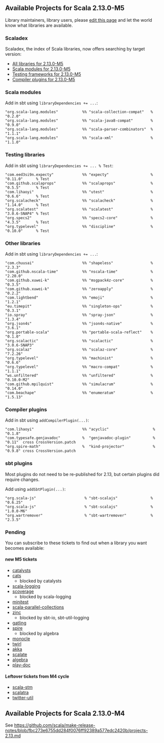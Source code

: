 ## Available Projects for Scala 2.13.0-M5

Library maintainers, library users, please [edit this page](https://github.com/scala/make-release-notes/edit/2.13.x/projects-2.13.md) and let the world know what libraries are available.

### Scaladex

Scaladex, the index of Scala libraries, now offers searching by target version:

* [All libraries for 2.13.0-M5](https://index.scala-lang.org/search?q=fullScalaVersion%3A2.13.0-M5)
* [Scala modules for 2.13.0-M5](https://index.scala-lang.org/search?q=fullScalaVersion%3A2.13.0-M5+AND+organization%3Ascala)
* [Testing frameworks for 2.13.0-M5](https://index.scala-lang.org/search?q=fullScalaVersion%3A2.13.0-M5+AND+topics%3Atesting)
* [Compiler plugins for 2.13.0-M5](https://index.scala-lang.org/search?q=fullScalaVersion%3A2.13.0-M5+AND+topics%3Acompiler-plugin)

### Scala modules

Add in sbt using `libraryDependencies += ...`:

    "org.scala-lang.modules"           %% "scala-collection-compat"   % "0.2.0"
    "org.scala-lang.modules"           %% "scala-java8-compat"        % "0.9.0"
    "org.scala-lang.modules"           %% "scala-parser-combinators"  % "1.1.1"
    "org.scala-lang.modules"           %% "scala-xml"                 % "1.1.0"

### Testing libraries

Add in sbt using `libraryDependencies += ... % Test`:

    "com.eed3si9n.expecty"             %% "expecty"                   % "0.11.0"      % Test
    "com.github.scalaprops"            %% "scalaprops"                % "0.5.5"       % Test
    "com.lihaoyi"                      %% "utest"                     % "0.6.6"       % Test
    "org.scalacheck"                   %% "scalacheck"                % "1.14.0"      % Test
    "org.scalatest"                    %% "scalatest"                 % "3.0.6-SNAP4" % Test
    "org.specs2"                       %% "specs2-core"               % "4.3.5"       % Test
    "org.typelevel"                    %% "discipline"                % "0.10.0"      % Test

### Other libraries

Add in sbt using `libraryDependencies += ...`:

    "com.chuusai"                      %% "shapeless"                 % "2.3.3"
    "com.github.nscala-time"           %% "nscala-time"               % "2.20.0"
    "com.github.xuwei-k"               %% "msgpack4z-core"            % "0.3.5"
    "com.github.xuwei-k"               %% "zeroapply"                 % "0.2.2"
    "com.lightbend"                    %% "emoji"                     % "1.2.1"
    "eu.timepit"                       %% "singleton-ops"             % "0.3.1"
    "io.spray"                         %% "spray-json"                % "1.3.4"
    "org.json4s"                       %% "json4s-native"             % "3.6.1"
    "org.portable-scala"               %% "portable-scala-reflect"    % "0.1.0"
    "org.scalactic"                    %% "scalactic"                 % "3.0.6-SNAP3"
    "org.scalaz"                       %% "scalaz-core"               % "7.2.26"
    "org.typelevel"                    %% "machinist"                 % "0.6.6"
    "org.typelevel"                    %% "macro-compat"              % "1.1.1"
    "ws.unfiltered"                    %% "unfiltered"                % "0.10.0-M2"
    "com.github.mpilquist"             %% "simulacrum"                % "0.14.0"
    "com.beachape"                     %% "enumeratum"                % "1.5.13"

### Compiler plugins

Add in sbt using `addCompilerPlugin(...)`:

    "com.lihaoyi"                      %% "acyclic"                    % "0.1.8"
    "com.typesafe.genjavadoc"          %  "genjavadoc-plugin"          % "0.11"  cross CrossVersion.patch
    "org.spire-math"                   %  "kind-projector"             % "0.9.8" cross CrossVersion.patch

### sbt plugins

Most plugins do not need to be re-published for 2.13, but certain plugins did require changes.

Add using `addSbtPlugin(...)`:

    "org.scala-js"                      % "sbt-scalajs"               % "0.6.25"
    "org.scala-js"                      % "sbt-scalajs"               % "1.0.0-M6"
    "org.wartremover"                   % "sbt-wartremover"           % "2.3.5"

### Pending

You can subscribe to these tickets to find out when a library you want becomes available:

#### new M5 tickets

* [catalysts](https://github.com/typelevel/catalysts/issues/22)
* [cats](https://github.com/typelevel/cats/issues/2389)
    * blocked by catalysts
* [scala-logging](https://github.com/lightbend/scala-logging/issues/131)
* [scoverage](https://github.com/scoverage/scalac-scoverage-plugin/issues/234)
    * blocked by scala-logging
* [minitest](https://github.com/monix/minitest/issues/23)
* [scala-parallel-collections](https://github.com/scala/scala-parallel-collections/issues/41)
* [zinc](https://github.com/sbt/zinc/pull/592)
    * blocked by sbt-io, sbt-util-logging
* [gatling](https://github.com/gatling/gatling/issues/3566)
* [spire](https://github.com/non/spire/issues/742)
    * blocked by algebra
* [monocle](https://github.com/julien-truffaut/Monocle/issues/596)
* [twirl](https://github.com/playframework/twirl/issues/184)
* [akka](https://github.com/akka/akka/issues/25105)
* [scalate](https://github.com/scalate/scalate/issues/199)
* [algebra](https://github.com/typelevel/algebra/issues/219)
* [play-doc](https://github.com/playframework/play-doc/issues/41)

#### Leftover tickets from M4 cycle

* [scala-stm](https://github.com/scala-stm/scala-stm/pull/5)
* [scalatra](https://github.com/scalatra/scalatra/issues/831)
* [twitter-util](https://github.com/twitter/util/issues/219)

## Available Projects for Scala 2.13.0-M4

See <https://github.com/scala/make-release-notes/blob/fbc273e6755dd284f0076ff92389a577edc2420b/projects-2.13.md>
